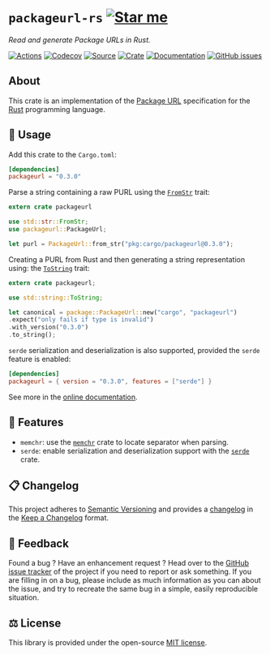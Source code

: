 # `packageurl-rs` [![Star me](https://img.shields.io/github/stars/althonos/packageurl-rs.svg?style=social&label=Star&maxAge=3600)](https://github.com/althonos/packageurl-rs/stargazers)

*Read and generate Package URLs in Rust.*

[![Actions](https://img.shields.io/github/checks-status/althonos/packageurl-rs/master?maxAge=600&style=flat-square)](https://github.com/althonos/packageurl.rs/actions)
[![Codecov](https://img.shields.io/codecov/c/github/althonos/packageurl.rs.svg?maxAge=600&style=flat-square)](https://codecov.io/github/althonos/packageurl.rs)
[![Source](https://img.shields.io/badge/source-GitHub-303030.svg?maxAge=86400&style=flat-square)](https://github.com/althonos/packageurl.rs)
[![Crate](https://img.shields.io/crates/v/packageurl.svg?maxAge=86400&style=flat-square)](https://crates.io/crates/packageurl)
[![Documentation](https://img.shields.io/badge/docs-latest-4d76ae.svg?maxAge=86400&style=flat-square)](https://docs.rs/packageurl)
[![GitHub issues](https://img.shields.io/github/issues/althonos/packageurl-rs.svg?style=flat-square&maxAge=600)](https://github.com/althonos/packageurl-rs/issues)

## About

This crate is an implementation of the [Package URL](https://github.com/package-url/purl-spec)
specification for the [Rust](http://rust-lang.org/) programming language.

## 🔌 Usage

Add this crate to the `Cargo.toml`:

```toml
[dependencies]
packageurl = "0.3.0"
```

Parse a string containing a raw PURL using the
[`FromStr`](https://doc.rust-lang.org/std/str/trait.FromStr.html) trait:

```rust
extern crate packageurl

use std::str::FromStr;
use packageurl::PackageUrl;

let purl = PackageUrl::from_str("pkg:cargo/packageurl@0.3.0");
```

Creating a PURL from Rust and then generating a string representation using:
the [`ToString`](https://doc.rust-lang.org/std/string/trait.ToString.html) trait:

```rust
extern crate packageurl;

use std::string::ToString;

let canonical = package::PackageUrl::new("cargo", "packageurl")
.expect("only fails if type is invalid")
.with_version("0.3.0")
.to_string();
```

`serde` serialization and deserialization is also supported, provided the
`serde` feature is enabled:

```toml
[dependencies]
packageurl = { version = "0.3.0", features = ["serde"] }
```

See more in the [online documentation](https://docs.rs/packageurl/).

## 📝 Features

- `memchr`: use the [`memchr`](https://docs.rs/memchr/) crate to locate
  separator when parsing.
- `serde`: enable serialization and deserialization support with the
  [`serde`](https://docs.rs/serde) crate.

## 📋 Changelog

This project adheres to [Semantic Versioning](http://semver.org/spec/v2.0.0.html)
and provides a [changelog](https://github.com/althonos/packageurl-rs/blob/master/CHANGELOG.md)
in the [Keep a Changelog](http://keepachangelog.com/en/1.0.0/) format.

## 💭 Feedback

Found a bug ? Have an enhancement request ? Head over to the
[GitHub issue tracker](https://github.com/althonos/packageurl-rs/issues) of the project if
you need to report or ask something. If you are filling in on a bug, please include as much
information as you can about the issue, and try to recreate the same bug in a simple, easily
reproducible situation.

## ⚖️ License

This library is provided under the open-source
[MIT license](https://choosealicense.com/licenses/mit/).
